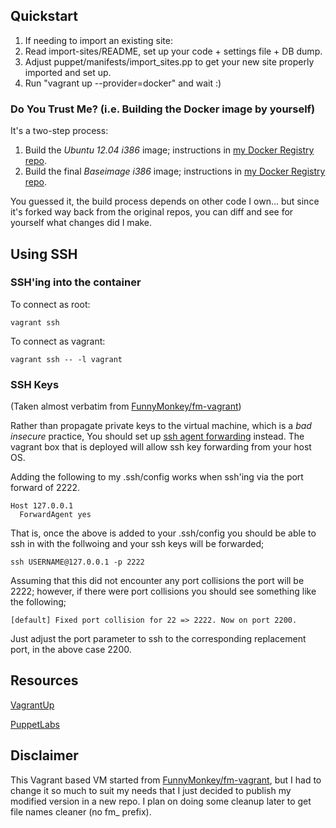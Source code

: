 ## Quickstart

1. If needing to import an existing site:
  1. Read import-sites/README, set up your code + settings file + DB dump.
  2. Adjust puppet/manifests/import\_sites.pp to get your new site properly imported and set up.
2. Run "vagrant up --provider=docker" and wait :)

### Do You Trust Me? (i.e. Building the Docker image by yourself)

It's a two-step process:

1. Build the *Ubuntu 12.04 i386* image; instructions in [my Docker Registry repo](https://registry.hub.docker.com/u/jedihe/ubuntu-i386/).
2. Build the final *Baseimage i386* image; instructions in [my Docker Registry repo](https://registry.hub.docker.com/u/jedihe/baseimage-i386/).

You guessed it, the build process depends on other code I own... but since it's forked way back from the original repos, you can diff and see
for yourself what changes did I make.

## Using SSH

### SSH'ing into the container

To connect as root:

    vagrant ssh

To connect as vagrant:

    vagrant ssh -- -l vagrant

### SSH Keys

(Taken almost verbatim from [FunnyMonkey/fm-vagrant](https://github.com/FunnyMonkey/fm-vagrant))

Rather than propagate private keys to the virtual machine, which is a *bad* *insecure* practice, You should set up [ssh agent forwarding](https://help.github.com/articles/using-ssh-agent-forwarding) instead. The vagrant box that is deployed will allow ssh key forwarding from your host OS.

Adding the following to my .ssh/config works when ssh'ing via the port forward of 2222.

    Host 127.0.0.1
      ForwardAgent yes

That is, once the above is added to your .ssh/config you should be able to ssh in with the follwoing and your ssh keys will be forwarded;

    ssh USERNAME@127.0.0.1 -p 2222


Assuming that this did not encounter any port collisions the port will be 2222; however, if there were port collisions you should see something like the following;

    [default] Fixed port collision for 22 => 2222. Now on port 2200.

Just adjust the port parameter to ssh to the corresponding replacement port, in the above case 2200.


## Resources
[VagrantUp](http://vagrantup.com/)

[PuppetLabs](http://puppetlabs.com/)

## Disclaimer

This Vagrant based VM started from [FunnyMonkey/fm-vagrant](https://github.com/FunnyMonkey/fm-vagrant), but I had to change it so much to suit my needs that I just decided to publish my modified version in a new repo. I plan on doing some cleanup later to get file names cleaner (no fm\_ prefix).
